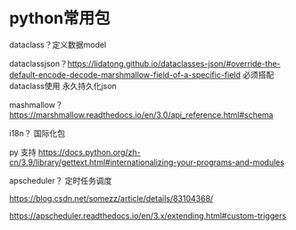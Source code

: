 # python常用包

dataclass？定义数据model

dataclassjson？https://lidatong.github.io/dataclasses-json/#override-the-default-encode-decode-marshmallow-field-of-a-specific-field 必须搭配dataclass使用  永久持久化json 

mashmallow？https://marshmallow.readthedocs.io/en/3.0/api_reference.html#schema

i18n？ 国际化包

py 支持 https://docs.python.org/zh-cn/3.9/library/gettext.html#internationalizing-your-programs-and-modules



apscheduler？ 定时任务调度 

https://blog.csdn.net/somezz/article/details/83104368/

https://apscheduler.readthedocs.io/en/3.x/extending.html#custom-triggers

 

